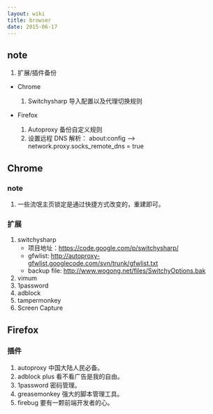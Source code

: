 ```yaml
---
layout: wiki
title: browser
date: 2015-06-17
---
```


## note

1. 扩展/插件备份

* Chrome
  1. Switchysharp 导入配置以及代理切换规则


* Firefox
  1. Autoproxy 备份自定义规则
  2. 设置远程 DNS 解析： about:config --> network.proxy.socks_remote_dns = true


## Chrome
### note
1. 一些流氓主页锁定是通过快捷方式改变的，重建即可。

### 扩展
1. switchysharp  
   - 项目地址：https://code.google.com/p/switchysharp/
   - gfwlist: http://autoproxy-gfwlist.googlecode.com/svn/trunk/gfwlist.txt
   - backup file: http://www.wogong.net/files/SwitchyOptions.bak
2. vimum
3. 1password
4. adblock
5. tampermonkey
6. Screen Capture

## Firefox

### 插件
1. autoproxy 中国大陆人民必备。
2. adblock plus 看不看广告是我的自由。
3. 1password 密码管理。
4. greasemonkey 强大的脚本管理工具。
5. firebug 要有一颗前端开发者的心。
